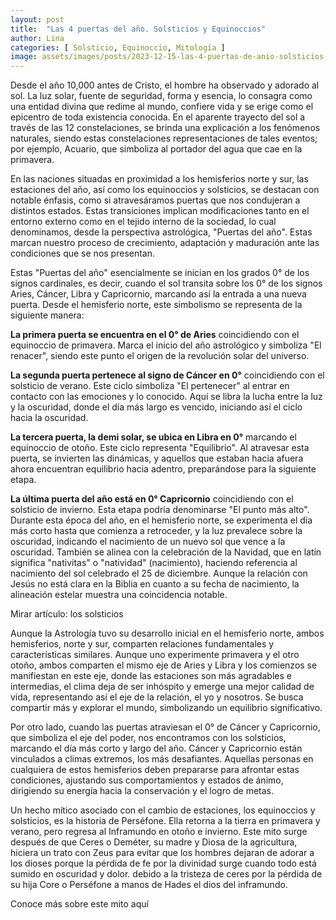 ```yaml
---
layout: post
title:  "Las 4 puertas del año. Solsticios y Equinoccios"
author: Lina
categories: [ Solsticio, Equinoccio, Mitología ]
image: assets/images/posts/2023-12-15-las-4-puertas-de-anio-solsticios-y-equinoccios.jpg
---
```


Desde el año 10,000 antes de Cristo, el hombre ha observado y adorado al sol. La luz solar, fuente de seguridad, forma y esencia, lo consagra como una entidad divina que redime al mundo, confiere vida y se erige como el epicentro de toda existencia conocida. En el aparente trayecto del sol a través de las 12 constelaciones, se brinda una explicación a los fenómenos naturales, siendo estas constelaciones representaciones de tales eventos; por ejemplo, Acuario, que simboliza al portador del agua que cae en la primavera.

En las naciones situadas en proximidad a los hemisferios norte y sur, las estaciones del año, así como los equinoccios y solsticios, se destacan con notable énfasis, como si atravesáramos puertas que nos condujeran a distintos estados. Estas transiciones implican modificaciones tanto en el entorno externo como en el tejido interno de la sociedad, lo cual denominamos, desde la perspectiva astrológica, "Puertas del año". Estas marcan nuestro proceso de crecimiento, adaptación y maduración ante las condiciones que se nos presentan.

Estas "Puertas del año" esencialmente se inician en los grados 0° de los signos cardinales, es decir, cuando el sol transita sobre los 0° de los signos Aries, Cáncer, Libra y Capricornio, marcando así la entrada a una nueva puerta. Desde el hemisferio norte, este simbolismo se representa de la siguiente manera:

**La primera puerta se encuentra en el 0° de Aries** coincidiendo con el equinoccio de primavera. Marca el inicio del año astrológico y simboliza "El renacer", siendo este punto el origen de la revolución solar del universo.

**La segunda puerta pertenece al signo de Cáncer en 0°** coincidiendo con el solsticio de verano. Este ciclo simboliza "El pertenecer" al entrar en contacto con las emociones y lo conocido. Aquí se libra la lucha entre la luz y la oscuridad, donde el día más largo es vencido, iniciando así el ciclo hacia la oscuridad.

**La tercera puerta, la demi solar, se ubica en Libra en 0°** marcando el equinoccio de otoño. Este ciclo representa "Equilibrio". Al atravesar esta puerta, se invierten las dinámicas, y aquellos que estaban hacia afuera ahora encuentran equilibrio hacia adentro, preparándose para la siguiente etapa.

**La última puerta del año está en 0° Capricornio** coincidiendo con el solsticio de invierno. Esta etapa podría denominarse "El punto más alto". Durante esta época del año, en el hemisferio norte, se experimenta el día más corto hasta que comienza a retroceder, y la luz prevalece sobre la oscuridad, indicando el nacimiento de un nuevo sol que vence a la oscuridad. También se alinea con la celebración de la Navidad, que en latín significa "nativitas" o "natividad" (nacimiento), haciendo referencia al nacimiento del sol celebrado el 25 de diciembre. Aunque la relación con Jesús no está clara en la Biblia en cuanto a su fecha de nacimiento, la alineación estelar muestra una coincidencia notable.

Mirar artículo: los solsticios

Aunque la Astrología tuvo su desarrollo inicial en el hemisferio norte, ambos hemisferios, norte y sur, comparten relaciones fundamentales y características similares. Aunque uno experimente primavera y el otro otoño, ambos comparten el mismo eje de Aries y Libra y los comienzos se manifiestan en este eje, donde las estaciones son más agradables e intermedias, el clima deja de ser inhóspito y emerge una mejor calidad de vida, representando así el eje de la relación, el yo y nosotros. Se busca compartir más y explorar el mundo, simbolizando un equilibrio significativo.

Por otro lado, cuando las puertas atraviesan el 0° de Cáncer y Capricornio, que simboliza el eje del poder, nos encontramos con los solsticios, marcando el día más corto y largo del año. Cáncer y Capricornio están vinculados a climas extremos, los más desafiantes. Aquellas personas en cualquiera de estos hemisferios deben prepararse para afrontar estas condiciones, ajustando sus comportamientos y estados de ánimo, dirigiendo su energía hacia la conservación y el logro de metas.

Un hecho mítico asociado con el cambio de estaciones, los equinoccios y solsticios, es la historia de Perséfone. Ella retorna a la tierra en primavera y verano, pero regresa al Inframundo en otoño e invierno. Este mito surge después de que Ceres o Deméter, su madre y Diosa de la agricultura, hiciera un trato con Zeus para evitar que los hombres dejaran de adorar a los dioses porque la pérdida de fe por la divinidad surge cuando todo está sumido en oscuridad y dolor. debido a la tristeza de ceres por la pérdida de su hija Core o Perséfone a manos de Hades el dios del inframundo. 

Conoce más sobre este mito aquí
